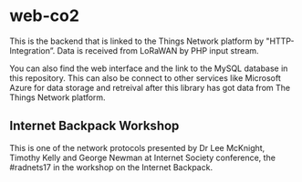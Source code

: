 # web-co2
This is the backend that is linked to the Things Network platform by "HTTP-Integration”. 
Data is received from LoRaWAN by PHP input stream. 

You can also find the web interface and the link to the MySQL database in this repository.
This can also be connect to other services like Microsoft Azure for data storage and retreival
after this library has got data from The Things Network platform.

## Internet Backpack Workshop
This is one of the network protocols presented by Dr Lee McKnight, Timothy Kelly and George Newman at 
Internet Society conference, the #radnets17 in the workshop on the Internet Backpack.

